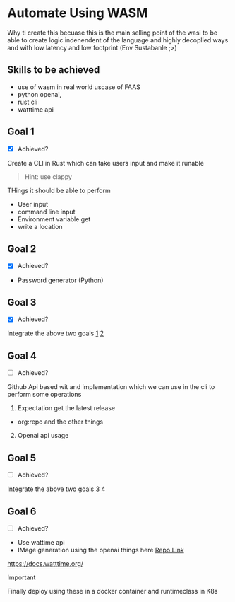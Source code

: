 # Automate Using WASM

Why ti create this becuase this is the main selling point of the wasi to be able to create logic indenendent of the language and highly decoplied ways and with low latency and low footprint (Env Sustabanle ;>)

## Skills to be achieved
- use of wasm in real world uscase of FAAS
- python openai,
- rust cli
- watttime api

## Goal 1

- [x] Achieved?

Create a CLI in Rust which can take users input and make it runable
> Hint: use clappy

THings it should be able to perform
- User input
- command line input
- Environment variable get
- write a location

## Goal 2

- [x] Achieved?

- Password generator (Python)

## Goal 3

- [x] Achieved?

Integrate the above two goals [1](#goal-1) [2](#goal-2)

## Goal 4

- [ ] Achieved?

Github Api based wit and implementation which we can use in the cli to perform some operations

1. Expectation get the latest release
- org:repo and the other things
2. Openai api usage

## Goal 5

- [ ] Achieved?

Integrate the above two goals [3](#goal-3) [4](#goal-4)


## Goal 6

- [ ] Achieved?

- Use wattime api
- IMage generation using the openai things here [Repo Link](https://gitlab.com/dipankardas011/llm-usage/)

https://docs.watttime.org/


> [!IMPORTANT]
> Finally deploy using these in a docker container and runtimeclass in K8s
